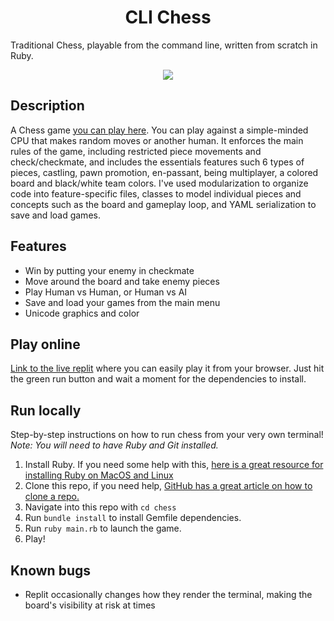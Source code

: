 <h1 align="center">
    CLI Chess 
</h1>

Traditional Chess, playable from the command line, written from scratch in Ruby.

<a href="https://asciinema.org/a/tdpwirKSVvERIMEge1D8T8r2M" target="_blank" >
<p align="center">
<img src="https://asciinema.org/a/tdpwirKSVvERIMEge1D8T8r2M.svg?autoplay=1" />    
</p>
</a>

## Description
A Chess game [you can play here](https://replit.com/@reyesdev/chess). You can play against a simple-minded CPU that makes random moves or another human. It enforces the main rules of the game, including restricted piece movements and check/checkmate, and includes the essentials features such 6 types of pieces, castling, pawn promotion, en-passant, being multiplayer, a colored board and black/white team colors. I've used modularization to organize code into feature-specific files, classes to model individual pieces and concepts such as the board and gameplay loop, and YAML serialization to save and load games.

## Features
- Win by putting your enemy in checkmate
- Move around the board and take enemy pieces
- Play Human vs Human, or Human vs AI
- Save and load your games from the main menu
- Unicode graphics and color

## Play online
[Link to the live replit](https://replit.com/@reyesdev/chess) where you can easily play it from your browser. Just hit the green run button and wait a moment for the dependencies to install.

## Run locally
Step-by-step instructions on how to run chess from your very own terminal! *Note: You will need to have Ruby and Git installed.*
1. Install Ruby. If you need some help with this, [here is a great resource for installing Ruby on MacOS and Linux](https://www.theodinproject.com/lessons/ruby-installing-ruby)
2. Clone this repo, if you need help, [GitHub has a great article on how to clone a repo.](https://docs.github.com/en/repositories/creating-and-managing-repositories/cloning-a-repository)
3. Navigate into this repo with `cd chess`
4. Run `bundle install` to install Gemfile dependencies.
5. Run `ruby main.rb` to launch the game.
6. Play!

## Known bugs
- Replit occasionally changes how they render the terminal, making the board's visibility at risk at times
